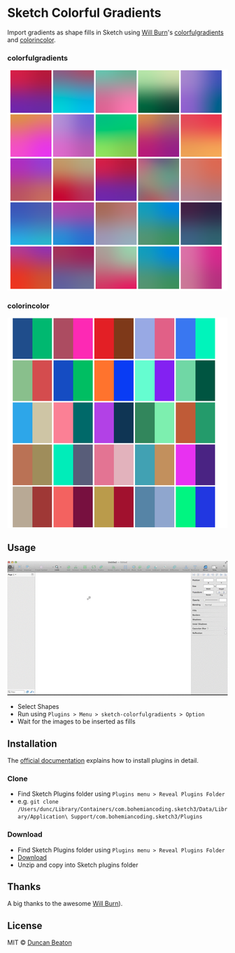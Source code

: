 # Sketch Colorful Gradients

Import gradients as shape fills in Sketch using [Will Burn](http://willburnswebsite.com)'s [colorfulgradients](http://colorfulgradients.tumblr.com) and [colorincolor](http://colorandcolor.tumblr.com).

### colorfulgradients
![colorfulgradients](https://raw.githubusercontent.com/dunckr/sketch-colorfulgradients/master/.assets/colorgradients.png)

### colorincolor
![colorincolor](https://raw.githubusercontent.com/dunckr/sketch-colorfulgradients/master/.assets/colorandcolor.png)

## Usage

![Using plugin](https://raw.githubusercontent.com/dunckr/sketch-colorfulgradients/master/.assets/usage.gif)

+ Select Shapes
+ Run using ```Plugins > Menu > sketch-colorfulgradients > Option```
+ Wait for the images to be inserted as fills

## Installation

The [official documentation](http://bohemiancoding.com/sketch/support/developer/01-introduction/01.html) explains how to install plugins in detail.

### Clone

+ Find Sketch Plugins folder using ```Plugins menu > Reveal Plugins Folder```
+ e.g. ```git clone /Users/dunc/Library/Containers/com.bohemiancoding.sketch3/Data/Library/Application\ Support/com.bohemiancoding.sketch3/Plugins```

### Download

+ Find Sketch Plugins folder using ```Plugins menu > Reveal Plugins Folder```
+ [Download](https://github.com/dunckr/sketch-colorfulgradients/archive/master.zip)
+ Unzip and copy into Sketch plugins folder

## Thanks

A big thanks to the awesome [Will Burn](http://willburnswebsite.com)).

## License

MIT © [Duncan Beaton](http://dunckr.com)
